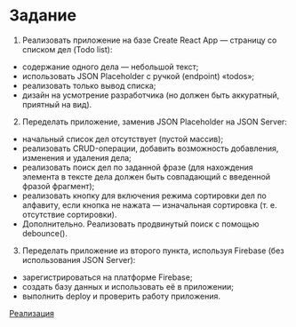 # Задание

  1. Реализовать приложение на базе Create React App — страницу со списком дел (Todo list):

  - содержание одного дела — небольшой текст;
  - использовать JSON Placeholder с ручкой (endpoint) «todos»;
  - реализовать только вывод списка;
  - дизайн на усмотрение разработчика (но должен быть аккуратный, приятный на вид).

  2. Переделать приложение, заменив JSON Placeholder на JSON Server:

  - начальный список дел отсутствует (пустой массив);
  - реализовать CRUD-операции, добавить возможность добавления, изменения и удаления дела;
  - реализовать поиск дел по заданной фразе (для нахождения элемента в тексте дела должен быть совпадающий с введенной фразой фрагмент);
  - реализовать кнопку для включения режима сортировки дел по алфавиту, если кнопка не нажата — изначальная сортировка (т. е. отсутствие сортировки).
  - Дополнительно. Реализовать продвинутый поиск с помощью debounce().

  3. Переделать приложение из второго пункта, используя Firebase (без использования JSON Server):

  - зарегистрироваться на платформе Firebase;
  - создать базу данных и использовать её в приложении;
  - выполнить deploy и проверить работу приложения.

[Реализация](https://result-school-todo.web.app/)
